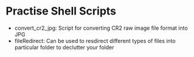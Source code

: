 # Practise Shell Scripts
* convert_cr2_jpg: Script for converting CR2 raw image file format into JPG
* fileRedirect: Can be used to resdirect different types of files into particular folder to declutter your folder
